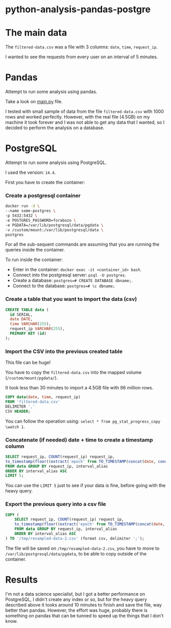 # python-analysis-pandas-postgre

# The main data
The `filtered-data.csv` was a file with 3 columns:
`date`, `time`, `request_ip`.

I wanted to see the requests from every user on an interval of 5 minutes.

# Pandas

Attempt to run some analysis using pandas. 

Take a look on [main.py](./main.py) file.

I tested with small sample of data from the file `filtered-data.csv` with 1000 rows and worked perfectly. However, with the real file (4.5GB) on my machine it took forever and I was not able to get any data that I wanted, so I decided to perform the analysis on a database.

# PostgreSQL

Attempt to run some analysis using PostgreSQL.

I used the version: `14.4`.

First you have to create the container:

### Create a postgresql container

```bash
docker run -d \
--name some-postgres \
-p 5432:5432 \
-e POSTGRES_PASSWORD=forabozo \
-e PGDATA=/var/lib/postgresql/data/pgdata \
-v /custom/mount:/var/lib/postgresql/data \
postgres
```

For all the sub-sequent commands are assuming that you are running the queries inside the container. 

To run inside the container: 

- Enter in the container: `docker exec -it <container_id> bash`.
- Connect into the postgresql server: `psql -U postgres`.
- Create a database: `postgres=# CREATE DATABASE dbname;`.
- Connect to the database: `postgres=# \c dbname;`

### Create a table that you want to import the data (csv)

```sql
CREATE TABLE data (
  id SERIAL,
  date DATE,
  time VARCHAR(255),
  request_ip VARCHAR(255),
  PRIMARY KEY (id)
);
```

### Import the CSV into the previous created table
This file can be huge!

You have to copy the `filtered-data.csv` into the mapped volume (`/custom/mount/pgdata/`).

It took less than 30 minutes to import a 4.5GB file with 86 million rows.

```sql
COPY data(date, time, request_ip)
FROM 'filtered-data.csv'
DELIMITER ','
CSV HEADER;
```
You can follow the operation using: `select * from pg_stat_progress_copy \watch 1`.

### Concatenate (if needed) date + time to create a timestamp column

```sql
SELECT request_ip, COUNT(request_ip) request_ip, 
to_timestamp(floor((extract('epoch' from TO_TIMESTAMP(concat(date, concat(' ', time)), 'YYYY/MM/DD/HH24:MI:ss')) / 300 )) * 300) AT TIME ZONE 'UTC' as interval_alias
FROM data GROUP BY request_ip, interval_alias
ORDER BY interval_alias ASC
LIMIT 5;
```
You can use the `LIMIT 5` just to see if your data is fine, before going with the heavy query.


### Export the previous query into a csv file

```sql
COPY (
    SELECT request_ip, COUNT(request_ip) request_ip, 
    to_timestamp(floor((extract('epoch' from TO_TIMESTAMP(concat(date, concat(' ', time)), 'YYYY/MM/DD/HH24:MI:ss')) / 300 )) * 300) AT TIME ZONE 'UTC' as interval_alias
    FROM data GROUP BY request_ip, interval_alias
    ORDER BY interval_alias ASC
) TO '/tmp/resampled-data-2.csv' (format csv, delimiter ';');
```

The file will be saved on `/tmp/resampled-data-2.csv`, you have to move to `/var/lib/postgresql/data/pgdata`, to be able to copy outside of the container.

# Results

I'm not a data science specialist, but I got a better performance on PostgreSQL, I didn't create any index or so, but for the heavy query described above it tooks around 10 minutes to finish and save the file, way better than pandas. However, the effort was huge, probably there is something on pandas that can be tunned to speed up the things that I don't know.
